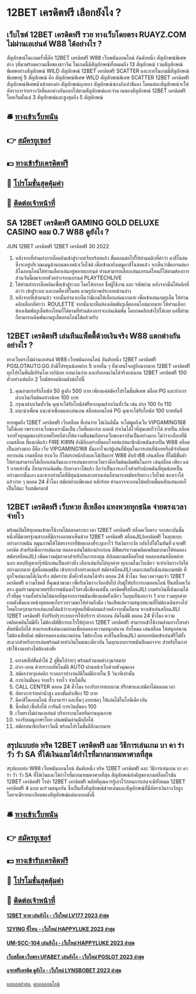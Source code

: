 # 12BET เครดิตฟรี เลือกยังไง ?
## เว็บไซต์ 12BET เครดิตฟรี รวย ทางเว็บโดยตรง RUAYZ.COM ไม่ผ่านเอเย่นต์ W88 ได้อย่างไร ?
สัญลักษณ์ในเกมครั้งนี้คือ 12BET เครดิตฟรี W88 เว็บพนันออนไลน์ อันดับหนึ่ง สัญลักษณ์พิเศษต่าง ๆที่มาพร้อมความเชื่อของชาวจีน ในเกมนี้มีสัญลักษณ์ทั้งหมดถึง 13 สัญลักษณ์ รวมสัญลักษณ์พิเศษอย่างสัญลักษณ์ WILD สัญลักษณ์ 12BET เครดิตฟรี SCATTER และภายในเกมมีสัญลักษณ์พิเศษอยู่ 5 สัญลักษณ์ คือ สัญลักษณ์พิเศษ WILD สัญลักษณ์พิเศษ SCATTER 12BET เครดิตฟรี สัญลักษณ์พิเศษน้ำเต้าทองคำ สัญลักษณ์ถุงทอง สัญลักษณ์ซองอังเปาสีแดง โดยแต่ละสัญลักษณ์จะให้อัตราการจ่ายรางวัลที่แตกต่างกันออกไปตามสัญลักษณ์และจำนวนของสัญลักษณ์ 12BET เครดิตฟรี โดยเริ่มตั้งแต่ 3 สัญลักษณ์และสูงสุดถึง 5 สัญลักษณ์

## 🛎 [ทางเข้าเว็บพนัน](https://bit.ly/3SdLNi2)
## 👉 [สมัครยูเซอร์](https://bit.ly/3SdLNi2)
## 💵 [ทางเข้ารับเครดิตฟรี](https://bit.ly/3dyRKHj)
## 👑 [โปรโมชั่นสุดคุ้มค่า](https://bit.ly/3dyRKHj)
## 📱 [ติดต่อเจ้าหน้าที่](https://bit.ly/3dyRKHj)

## SA 12BET เครดิตฟรี GAMING GOLD DELUXE CASINO คอม 0.7 W88 ดูยังไง ?
JUN 12BET เครดิตฟรี 12BET เครดิตฟรี 30 2022
1. หลังจากที่ท่านทำการล็อคอินเข้าสู่ระบบเรียบร้อยแล้ว ขั้นตอนต่อไปให้ท่านคลิกที่คำว่า คาสิโนสด ซึ่งจะอยู่บริเวณเมนูด้านบนของหน้าเว็บไซต์ เมื่อเข้ามายังเมนูคาสิโนสดแล้ว จะเห็นว่ามีแบรนด์คาสิโนออนไลน์ให้ท่านเลือกเล่นอยู่หลายแบรนด์ ท่านสามารถเลือกเล่นแบรนด์ไหนก็ได้ตามต้องการ ส่วนวันนี้ผมจะยกตัวอย่างจากแบรนด์ PLAYTECHLIVE
2. ให้ท่านทำการล็อคอินเพื่อเข้าสู่ระบบ โดยให้กรอก ชื่อผู้ใช้งาน และ รหัสผ่าน หลังจากนั้นให้คลิกที่คำว่า เข้าสู่ระบบ และกดที่คาสิโนสด ตามรูปภาพประกอบด้านล่าง
3. หลังจากที่เข้ามาแล้ว จากนั้นท่านจะเห็นว่ามีเกมให้เลือกเล่นมากมาย เพื่อเข้าเล่นเกมรูเล็ต ให้ท่านคลิกเลือกที่คำว่า  ROULETTE จากนั้นจะเห็นห้องเดิมพันรูเล็ตออนไลน์มากมาย ให้ท่านเลือกห้องเดิมพันรูเล็ตห้องไหนก็ได้ตามที่ท่านต้องการจะเล่นเดิมพัน โดยกดคลิกเข้าไปได้เลย แค่นี้ท่านก็สามารถเดิมพันเกมรูเล็ตออนไลน์ได้แล้วครับ

## 12BET เครดิตฟรี เล่นทีนแพ็ตตี้ด้วยเงินจริง W88 แตกต่างกันอย่างไร ?
ทางเว็บตรงไม่ผ่านเอเย่นต์ W88 เว็บพนันออนไลน์ อันดับหนึ่ง 12BET เครดิตฟรี PGSLOTAUTO.GG ยังมีโปรทุนน้อยฝาก 5 บาทอื่น ๆ ที่น่าสนใจอยู่อีกมากมาย 12BET เครดิตฟรี ทุกโปรโมชั่นมีเทิร์นโอเวอร์น้อย ถอนเงินง่าย และยังถอนเงินได้จริงแน่นอน 12BET เครดิตฟรี 100 ตัวอย่างเช่นอีก 2 โบนัสยอดนิยมดังต่อไปนี้
1. คุณสามารถรับโบนัส 50 สูงถึง 500 บาท เพียงแค่สมัครโปรโมชั่นพิเศษ สล็อต PG และทำการฝากเงินเริ่มต้นอย่างน้อย 100 บาท
2. กรุณาฝากเงินทั้งวัน คุณจะได้รับโบนัสฟรีหากคุณฝากเงินทั้งวัน เช่น ฝาก 100 รับ 110
3. แนะนำเพื่อน แนะนำเพื่อนและเล่นเกม สล็อตออนไลน์ PG คุณจะได้รับโบนัส 100 บาททันที

หากพูดถึง 12BET เครดิตฟรี เว็บสล็อต ที่เล่นง่าย ได้เงินดีนั้น จะไม่พูดถึงเว็บ VIPGAMING168 ไม่ได้เลย เพราะทางเว็บของเรานั้นเป็น เว็บที่แตกง่าย แตกดี ทำเงินได้ไวที่สุดเลยก็ว่าได้ สายปั่น สล็อต จากทั่วทุกมุมของประเทศไทยก็ต่างให้ความชื่นชมกับทางเว็บของเรากันเป็นอย่างมาก ไม่ว่าจะเลือกที่มี เกมสล็อต ที่แตกดีแล้ว FIRE KIRIN ยังมีอีกอย่างที่ตอบโจทย์แก่สมาชิกนักพนันสายปั่น W88 สล็อต เป็นอย่างมาก ก็คือ เว็บ VIPGAMING168 นั้นเอาใจแก่ผู้เล่นที่มีทุนในการเล่นที่น้อยหรือมีจำกัดแต่อยากเล่น เกมสล็อต ทางเว็บ ก็ได้ตระหนักถึงและได้เปิดการ W88 ดับบิว88 เล่นสล็อต ที่ไม่มีขั้นต่ำ ให้ท่านสามารถได้เลือกเล่นกันและการเล่นของทางเว็บเราคือเริ่มต้นเดิมพันในการ เล่นสล็อต เพียง แค่ 1 บาทเท่านั้น ก็สามารถเดิมพัน กับทางเราได้แล้ว ถือว่าเป็นการเอาใจสำหรับนักพนันที่ทุนน้อยเป็นอย่างมากนั้นเอง และหากท่านใดที่มีทุนน้อยและอยากเล่นก็สามารถสมัครกับทาง เว็บไซต์ ของเราได้แล้วง่าย ๆ ตลอด 24 ชั่วโมง สมัครฝากเพียงแค่ หลักร้อย ท่านอาจจะถอนได้หลักหมื่นหลักแสนเลยก็เป็นได้นะ รีบสมัครมาสิ

## 12BET เครดิตฟรี เว็บหวย สีเหลือง แทงหวยทุกชนิด จ่ายตรงเวลา จ่ายไว
พร้อมเปิดให้ทุกคนเข้ามาใช้งานได้ตลอดระยะเวลา 12BET เครดิตฟรี สล็อตเว็บตรง จากสถาบันชั้นหนึ่งที่มีมาตรฐานสากลที่มีการออกมาเห็นด้วย 12BET เครดิตฟรี สล็อตJILIเครดิตฟรี ในทุกแบบอย่างการพนัน หมุนภาพให้ได้ตรงจากที่ข้อตกลงที่ระบุเอาไว้ รับเงินรางวัล กลับไปได้ในทันที แจกฟรีเครดิต สำหรับเพื่อการเล่นเกม ทดลองเล่นไม่ต้องฝากก่อน มีฟีพบร์ความเพลิดเพลินมากมาให้ทดลอง สมัครสล็อตJILI เพิ่มความคุ้มราคาสำหรับในการลงทุน อัปเดตเกมสล็อตใหม่ ทดลองเล่นสล็อตค่ายนอก ตอบปัญหากรุ๊ปนักเล่นเป็นอย่างยิ่ง เลือกเล่นกันได้ทุกค่าย ทุกเกมในเว็บเดียว จะทำเงินรางวัลได้อย่างมากมาย ตู้สล็อตแมชชีน เข้ากระเป๋าอย่างแน่แท้ สมัครสล็อตJILI เหมาะสมกับนักเล่นเกมสมัย ที่ถูกใจเล่นเกมได้เงินจริง สมัครง่าย มั่งคั่งจริงเล่นได้จริง ตลอด 24 ชั่วโมง
วัดดวงความแจ๋ว 12BET เครดิตฟรี ความโชคดี ที่คุณนำพามา เพื่อรับเงินรางวัลกลับไป กับผู้ให้บริการเกมออนไลน์ ปั่นสล็อตเว็บตรง ศูนย์รวมทุกศาสตร์ที่การพนันมาไว้ตรงนี้เพียงแค่นั้น เครดิตฟรีสล็อตJILI เกมทำเงินที่เดินเกมได้เร็วที่สุด รวมทั้งทำเงินได้มากที่สุดจากการพนันเพียงแค่ครั้งเดียว ในทุนที่น้อยกว่า 1 บาท รวมทุกค่ายเกมดังชั้นแนวหน้าสุดยอดเก็บรวบรวมมาให้ท่านถึงมือ เว้นเสียแต่ความสนุกสนานที่ไม่ต้องเดินทางไปไหนไกลๆสามารถเล่นเกมได้แม้ว่าจะอยู่บนที่พักผ่อนแล้วหลังจากนั้นก็ตาม ทางเข้าเล่นสล็อตJILI 12BET เครดิตฟรี ยังปรับปรุงระบบการให้บริการ ฝากถอน อัตโนมัติ ตลอด 24 ชั่วโมง ความเพลิดเพลินไม่มียั้ง ไม่ต้องมีพิธีการอะไรให้ยุ่งยาก 12BET เครดิตฟรี สามารถเข้าใช้งานผ่านทางโทรคำศัพท์มือถือได้ สามารถเข้าเล่นเกมก่อนเพื่อทดลองความสนุกสนาน กับโหมด เล่นสล็อต ให้สนุกสนาน ไม่ต้องเสียตังค์ สมัครทดลองเล่นเกมก่อน ไม่ต้องโอน คาสิโนสล็อตJILI มอบเครดิตเข้าเล่นฟรีไม่ยั้ง สะดวกสำหรับการเล่นพร้อมด้วยทำเงินในขณะเดียวกัน ในทุกแบบการพนันป้อมอาจจะ สำหรับในการเข้าใช้งานอย่างไม่ต้องสงสัย
1. แทงสเต็ปขั้นต่ำได้ 2 คู่ขึ้นไปง่ายๆ พร้อมส่วนลดต่างๆมาหมาย
2. ฝาก-ถอน ด้วยระบบอัตโนมัติ AUTO ผ่านหน้าเว็บด้วยตัวคุณเอง
3. สมัครง่ายๆแค่คลิก ระบบเราทำงานอัติโนมัติภายใน 5 วินาทีเท่านั้น
4. การเงินมั่นคง จ่ายเร็ว จ่ายไว จ่ายไม่อั้น
5. CALL CENTER ตลอด 24 ชั่วโมง รองรับการสอบถาม ปรึกษาและสมัครได้ตลอดเวลา
6. อัตราการจ่ายค่าน้ำสูง แทงขั้นต่ำเพียง 10 บาท
7. มีคาสิโนออนไลน์ ทั้งบาคาร่า และอื่นๆ แบบสดๆ ให้เล่นได้ในไอดีเดียวกัน
8. ซื่อสัตย์ เชื่อถือได้ การันตี การเงินมั่นคง 100
9. เว็บตรงไม่ผ่านเอเย่นต์ บริหารงานโดยทีมงานคุณภาพ
10. รองรับเมนูภาษาไทย เล่นพนันผ่านมือถือได้
11. สมัครสมาชิกกับเราวีนนี้ พร้อมโปรโมชั่นดีอีกมากมาย

## สรุปแบบย่อ ทริค 12BET เครดิตฟรี และ วิธีการเล่นเกม บา คา ร่า วัว วัว SA ที่ได้เงินและได้กำไรที่มากมายมหาศาลที่สุด
สรุปแบบย่อ W88 เว็บพนันออนไลน์ อันดับหนึ่ง ทริค 12BET เครดิตฟรี และ วิธีการเล่นเกม บา คา ร่า วัว วัว SA ที่ได้เงินและได้กำไรที่มากมายมหาศาลที่สุด สัญลักษณ์สำคัญของเกมสล็อตโรมัน 12BET เครดิตฟรี โรม่า 12BET เครดิตฟรี พลัสที่คุณควรรู้เอาไว้ก่อนการเล่นจะมีทั้งหมด 12BET เครดิตฟรี 4 แบบ มาร่วมสนุกกัน ซึ่งเป็นทั้งสัญลักษณ์ช่วยเล่นและสัญลักษณ์ที่มีอัตราเงินรางวัลสูง โดยจะมีรายละเอียดของสัญลักษณ์แต่ละแบบดังนี้

## 🛎 [ทางเข้าเว็บพนัน](https://bit.ly/3SdLNi2)
## 👉 [สมัครยูเซอร์](https://bit.ly/3SdLNi2)
## 💵 [ทางเข้ารับเครดิตฟรี](https://bit.ly/3dyRKHj)
## 👑 [โปรโมชั่นสุดคุ้มค่า](https://bit.ly/3dyRKHj)
## 📱 [ติดต่อเจ้าหน้าที่](https://bit.ly/3dyRKHj)

#### [12BET หวย เล่นยังไง - เว็บใหม่ LV177 2023 ล่าสุด](https://atom.io/themes/12bet%20หวย%20เล่นยังไง%20-%20เว็บใหม่%20lv177%202023%20ล่าสุด)
#### [12YING ที่ไหน - เว็บใหม่ HAPPYLUKE 2023 ล่าสุด](https://atom.io/themes/12ying%20ที่ไหน%20-%20เว็บใหม่%20happyluke%202023%20ล่าสุด)
#### [UM-SCC-104 เล่นยังไง - เว็บใหม่ HAPPYLUKE 2023 ล่าสุด](https://atom.io/themes/um-scc-104%20เล่นยังไง%20-%20เว็บใหม่%20happyluke%202023%20ล่าสุด)
#### [เว็บสล็อต เว็บตรง UFABET เล่นยังไง - เว็บใหม่ PGSLOT 2023 ล่าสุด](https://atom.io/themes/เว็บสล็อต%20เว็บตรง%20ufabet%20เล่นยังไง%20-%20เว็บใหม่%20pgslot%202023%20ล่าสุด)
#### [แจกฟรีเครดิต ดูยังไง - เว็บใหม่ LYNSBOBET 2023 ล่าสุด](https://atom.io/themes/แจกฟรีเครดิต%20ดูยังไง%20-%20เว็บใหม่%20lynsbobet%202023%20ล่าสุด)

[ผลบอลล่าสุด](https://siamsport.tv "ผลบอลล่าสุด"), [ดูบอลออนไลน์](https://siamsport.tv/ดูบอลสด "ดูบอลออนไลน์")